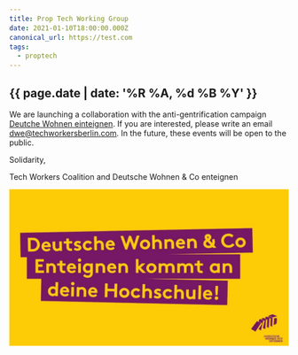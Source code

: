 ```yaml
---
title: Prop Tech Working Group
date: 2021-01-10T18:00:00.000Z
canonical_url: https://test.com
tags:
  - proptech
---
```

## {{ page.date | date: '%R %A, %d %B %Y' }}

We are launching a collaboration with the anti-gentrification campaign [Deutche Wohnen einteignen](https://www.dwenteignen.de/). If you are interested, please write an email [dwe@techworkersberlin.com](mailto:dwe@techworkersberlin.com). In the future, these events will be open to the public. 

Solidarity, 

Tech Workers Coalition and Deutsche Wohnen & Co enteignen

![Yellow and Purple banner from DWE with the text: Deutsche Wohnen & Co, Enteignen kommt an deine Hoschule!](/assets/img/dwe.jpg)
